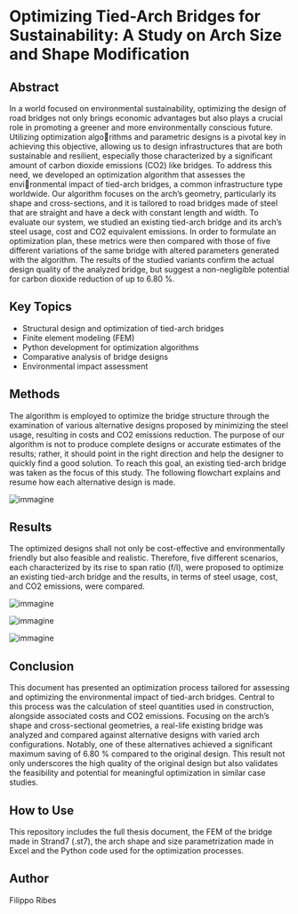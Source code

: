 # Optimizing Tied-Arch Bridges for Sustainability: A Study on Arch Size and Shape Modification

## Abstract
In a world focused on environmental sustainability, optimizing the design of road bridges not only brings economic advantages but also plays a crucial role in promoting a greener and more environmentally conscious future. Utilizing optimization algorithms and parametric designs is a pivotal key in achieving this objective, allowing us to design infrastructures that are both sustainable and resilient, especially those characterized by a significant amount of carbon dioxide emissions (CO2) like bridges. To address this need, we developed an optimization algorithm that assesses the environmental impact of tied-arch bridges, a common infrastructure type worldwide. Our algorithm focuses on the arch’s geometry, particularly its shape and cross-sections, and it is tailored to road bridges made of steel that are straight and have a deck with constant length and width. To evaluate our system, we studied an existing tied-arch bridge and its arch’s steel usage, cost and CO2 equivalent emissions. In order to formulate an optimization plan, these metrics were then compared with those of five different variations of the same bridge with altered parameters generated with the algorithm. The results of the studied variants confirm the actual design quality of the analyzed bridge, but suggest a non-negligible potential for carbon dioxide reduction of up to 6.80 %.

## Key Topics
- Structural design and optimization of tied-arch bridges
- Finite element modeling (FEM)
- Python development for optimization algorithms
- Comparative analysis of bridge designs
- Environmental impact assessment

## Methods
The algorithm is employed to optimize the bridge structure through the examination of various alternative designs proposed by minimizing the steel usage, resulting in costs and CO2 emissions reduction. The purpose of our algorithm is not to produce complete designs or accurate estimates of the results; rather, it should point in the right direction and help the designer to quickly find a good solution. To reach this goal, an existing tied-arch bridge was taken as the focus of this study. The following flowchart explains and resume how each alternative design is made.

![immagine](https://github.com/filribes95/Tide_Arch_Bridges_Optimization/assets/141939096/79edd1ce-bac5-4ed6-91ff-54e197139f3f)

## Results
The optimized designs shall not only be cost-effective and environmentally friendly but also feasible and realistic. Therefore, five different scenarios, each characterized by its rise to span ratio (f/l), were proposed to optimize an existing tied-arch bridge and the results, in terms of steel usage, cost, and CO2 emissions, were compared.

![immagine](https://github.com/filribes95/Tide_Arch_Bridges_Optimization/assets/141939096/dde6be41-6b3a-4b69-b624-464fbc9e6aa8)

![immagine](https://github.com/filribes95/Tide_Arch_Bridges_Optimization/assets/141939096/cad41d02-15c7-4091-bde2-d5b37eda09eb)

![immagine](https://github.com/filribes95/Tide_Arch_Bridges_Optimization/assets/141939096/2b7c4331-c756-4c40-8259-6c9ac1e7ef10)

## Conclusion
This document has presented an optimization process tailored for assessing and optimizing the environmental impact of tied-arch bridges. Central to this process was the calculation of steel quantities used in construction, alongside associated costs and CO2 emissions. Focusing on the arch’s shape and cross-sectional geometries, a real-life existing bridge was analyzed and compared against alternative designs with varied arch configurations. Notably, one of these alternatives achieved a significant maximum saving of 6.80 % compared to the original design. This result not only underscores the high quality of the original design but also validates the feasibility and potential for meaningful optimization in similar case studies.

## How to Use
This repository includes the full thesis document, the FEM of the bridge made in Strand7 (.st7), the arch shape and size parametrization made in Excel and the Python code used for the optimization processes.

## Author
Filippo Ribes
